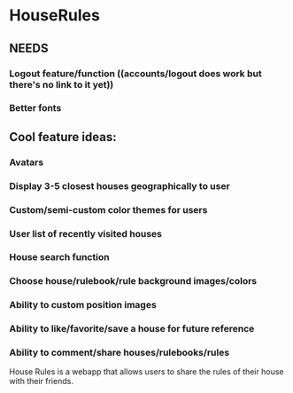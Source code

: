 # HouseRules

## NEEDS

### Logout feature/function ((accounts/logout does work but there's no link to it yet))
### Better fonts


## Cool feature ideas: 

### Avatars
### Display 3-5 closest houses geographically to user
### Custom/semi-custom color themes for users
### User list of recently visited houses
### House search function
### Choose house/rulebook/rule background images/colors
###		Ability to custom position images
### Ability to like/favorite/save a house for future reference
### Ability to comment/share houses/rulebooks/rules
 
 House Rules is a webapp that allows users to share the rules of their house with their friends.
